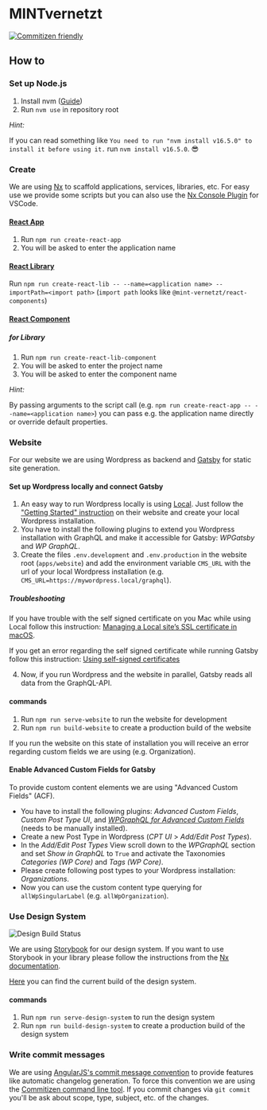 # MINTvernetzt

[![Commitizen friendly](https://img.shields.io/badge/commitizen-friendly-brightgreen.svg)](http://commitizen.github.io/cz-cli/)

## How to

### Set up Node.js

1. Install nvm ([Guide](https://github.com/nvm-sh/nvm#installing-and-updating))
2. Run `nvm use` in repository root

_Hint:_

If you can read something like `You need to run "nvm install v16.5.0" to install it before using it.` run `nvm install v16.5.0`. 😎

### Create

We are using [Nx](https://nx.dev/) to scaffold applications, services, libraries, etc. For easy use we provide some scripts but you can also use the [Nx Console Plugin](https://marketplace.visualstudio.com/items?itemName=nrwl.angular-console) for VSCode.

#### [React App](https://nx.dev/latest/react/react/application#nrwlreactapplication)

1. Run `npm run create-react-app`
2. You will be asked to enter the application name

#### [React Library](https://nx.dev/latest/react/react/library#nrwlreactlibrary)

Run `npm run create-react-lib -- --name=<application name> --importPath=<import path>` (`import path` looks like `@mint-vernetzt/react-components`)

#### [React Component](https://nx.dev/latest/react/react/library#nrwlreactlibrary)

##### for Library

1. Run `npm run create-react-lib-component`
2. You will be asked to enter the project name
3. You will be asked to enter the component name

_Hint:_

By passing arguments to the script call (e.g. `npm run create-react-app -- --name=<application name>`) you can pass e.g. the application name directly or override default properties.

### Website

For our website we are using Wordpress as backend and [Gatsby](https://www.gatsbyjs.com/) for static site generation.

#### Set up Wordpress locally and connect Gatsby

1. An easy way to run Wordpress locally is using [Local](https://localwp.com/). Just follow the ["Getting Started" instruction](https://localwp.com/help-docs/getting-started/installing-local/) on their website and create your local Wordpress installation.
2. You have to install the following plugins to extend you Wordpress installation with GraphQL and make it accessible for Gatsby: _WPGatsby_ and _WP GraphQL_.
3. Create the files `.env.development` and `.env.production` in the website root (`apps/website`) and add the environment variable `CMS_URL` with the url of your local Wordpress installation (e.g. `CMS_URL=https://mywordpress.local/graphql`).

##### Troubleshooting

If you have trouble with the self signed certificate on you Mac while using Local follow this instruction: [Managing a Local site’s SSL certificate in macOS](https://localwp.com/help-docs/ssl/managing-local-sites-ssl-certificate-in-macos/).

If you get an error regarding the self signed certificate while running Gatsby follow this instruction: [Using self-signed certificates](https://github.com/gatsbyjs/gatsby/blob/master/packages/gatsby-source-wordpress/docs/tutorials/using-self-signed-certificates.md)

4. Now, if you run Wordpress and the website in parallel, Gatsby reads all data from the GraphQL-API.

#### commands

1. Run `npm run serve-website` to run the website for development
2. Run `npm run build-website` to create a production build of the website

If you run the website on this state of installation you will receive an error regarding custom fields we are using (e.g. Organization).

#### Enable Advanced Custom Fields for Gatsby

To provide custom content elements we are using "Advanced Custom Fields" (ACF).

- You have to install the following plugins: _Advanced Custom Fields_, _Custom Post Type UI_, and [_WPGraphQL for Advanced Custom Fields_](https://www.wpgraphql.com/acf/) (needs to be manually installed).
- Create a new Post Type in Wordpress (_CPT UI_ > _Add/Edit Post Types_).
- In the _Add/Edit Post Types_ View scroll down to the _WPGraphQL_ section and set _Show in GraphQL_ to `True` and activate the Taxonomies _Categories (WP Core)_ and _Tags (WP Core)_.
- Please create following post types to your Wordpress installation: _Organizations_.
- Now you can use the custom content type querying for `allWpSingularLabel` (e.g. `allWpOrganization`).

### Use Design System

![Design Build Status](https://github.com/mint-vernetzt/mint-vernetzt/workflows/Design%20System/badge.svg)

We are using [Storybook](https://storybook.js.org/) for our design system. If you want to use Storybook in your library please follow the instructions from the [Nx documentation](https://nx.dev/latest/react/storybook/overview#storybook).

[Here](https://design.mint-vernetzt.de/) you can find the current build of the design system.

#### commands

1. Run `npm run serve-design-system` to run the design system
2. Run `npm run build-design-system` to create a production build of the design system

### Write commit messages

We are using [AngularJS's commit message convention](https://github.com/angular/angular.js/blob/master/DEVELOPERS.md#commits) to provide features like automatic changelog generation. To force this convention we are using the [Commitizen command line tool](https://github.com/commitizen/cz-cli). If you commit changes via `git commit` you'll be ask about scope, type, subject, etc. of the changes.
